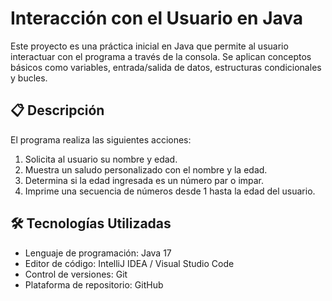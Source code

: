 # Interacción con el Usuario en Java

Este proyecto es una práctica inicial en Java que permite al usuario interactuar con el programa a través de la consola. Se aplican conceptos básicos como variables, entrada/salida de datos, estructuras condicionales y bucles.

## 📋 Descripción

El programa realiza las siguientes acciones:

1. Solicita al usuario su nombre y edad.
2. Muestra un saludo personalizado con el nombre y la edad.
3. Determina si la edad ingresada es un número par o impar.
4. Imprime una secuencia de números desde 1 hasta la edad del usuario.

## 🛠️ Tecnologías Utilizadas

- Lenguaje de programación: Java 17
- Editor de código: IntelliJ IDEA / Visual Studio Code
- Control de versiones: Git
- Plataforma de repositorio: GitHub
